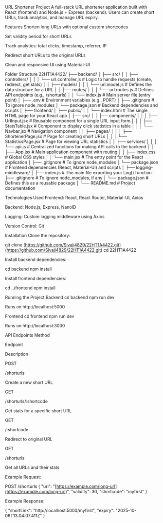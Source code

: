 URL Shortener Project
A full-stack URL shortener application built with React (frontend) and Node.js + Express (backend). Users can create short URLs, track analytics, and manage URL expiry.

Features
Shorten long URLs with optional custom shortcodes

Set validity period for short URLs

Track analytics: total clicks, timestamp, referrer, IP

Redirect short URLs to the original URLs

Clean and responsive UI using Material-UI

Folder Structure
22HT1A4422/
├── backend/
│   ├── src/
│   │   ├── controllers/
│   │   │   └── url.controller.js      # Logic to handle requests (create, redirect, get stats)
│   │   ├── models/
│   │   │   └── url.model.js           # Defines the data structure for a URL
│   │   ├── routes/
│   │   │   └── url.routes.js          # Defines API endpoints (e.g., /shorturls)
│   │   └── index.js                   # Main server file (entry point)
│   ├── .env                           # Environment variables (e.g., PORT)
│   ├── .gitignore                     # To ignore node_modules
│   └── package.json                   # Backend dependencies and scripts
│
├── frontend/
│   ├── public/
│   │   └── index.html                 # The single HTML page for your React app
│   ├── src/
│   │   ├── components/
│   │   │   ├── UrlInput.jsx           # Reusable component for a single URL input form
│   │   │   ├── StatsTable.jsx         # Component to display click statistics in a table
│   │   │   └── Navbar.jsx             # Navigation component
│   │   ├── pages/
│   │   │   ├── ShortenerPage.jsx      # Page for creating short URLs
│   │   │   └── StatisticsPage.jsx     # Page for viewing URL statistics
│   │   ├── services/
│   │   │   └── api.js                 # Centralized functions for making API calls to the backend
│   │   ├── App.jsx                    # Main application component with routing
│   │   ├── index.css                  # Global CSS styles
│   │   └── main.jsx                   # The entry point for the React application
│   ├── .gitignore                     # To ignore node_modules
│   └── package.json                   # Frontend dependencies (React, Material-UI) and scripts
│
├── logging-middleware/
│   ├── index.js                       # The main file exporting your Log() function
│   ├── .gitignore                     # To ignore node_modules, if any
│   └── package.json                   # Defines this as a reusable package
│
└── README.md                          # Project documentation

Technologies Used
Frontend: React, React Router, Material-UI, Axios

Backend: Node.js, Express, NanoID

Logging: Custom logging middleware using Axios

Version Control: Git

Installation
Clone the repository:

git clone [https://github.com/Sivaji4829/22HT1A4422.git](https://github.com/Sivaji4829/22HT1A4422.git)
cd 22HT1A4422

Install backend dependencies:

cd backend
npm install

Install frontend dependencies:

cd ../frontend
npm install

Running the Project
Backend
cd backend
npm run dev

Runs on http://localhost:5000

Frontend
cd frontend
npm run dev

Runs on http://localhost:3000

API Endpoints
Method

Endpoint

Description

POST

/shorturls

Create a new short URL

GET

/shorturls/:shortcode

Get stats for a specific short URL

GET

/:shortcode

Redirect to original URL

GET

/shorturls

Get all URLs and their stats

Example Request:

POST /shorturls
{
  "url": "[https://example.com/long-url](https://example.com/long-url)",
  "validity": 30,
  "shortcode": "myfirst"
}

Example Response:

{
  "shortLink": "http://localhost:5000/myfirst",
  "expiry": "2025-10-06T13:04:07.411Z"
}
